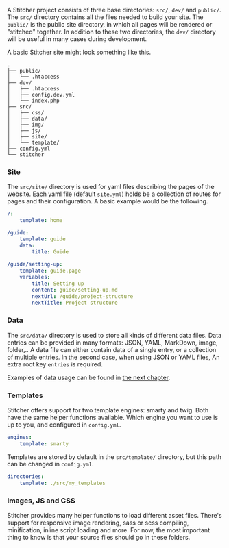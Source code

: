 A Stitcher project consists of three base directories: `src/`, `dev/` and `public/`. The `src/` directory contains all 
the files needed to build your site. The `public/` is the public site directory, in which all pages will be rendered or 
"stitched" together. In addition to these two directories, the `dev/` directory will be useful in many cases during development. 

A basic Stitcher site might look something like this.

```
.
├── public/
│   └── .htaccess
├── dev/
│   ├── .htaccess
│   ├── config.dev.yml
│   └── index.php
├── src/
│   ├── css/
│   ├── data/
│   ├── img/
│   ├── js/
│   ├── site/
│   └── template/
├── config.yml
└── stitcher
```

### Site

The `src/site/` directory is used for yaml files describing the pages of the website. Each yaml file (default `site.yml`) 
holds be a collection of routes for pages and their configuration. A basic example would be the following.

```yaml
/:
    template: home

/guide:
    template: guide
    data:
        title: Guide
        
/guide/setting-up:
    template: guide.page
    variables:
        title: Setting up
        content: guide/setting-up.md
        nextUrl: /guide/project-structure
        nextTitle: Project structure
```

### Data

The `src/data/` directory is used to store all kinds of different data files. Data entries can be provided in many formats: 
JSON, YAML, MarkDown, image, folder,.. A data file can either contain data of a single entry, or a collection of multiple entries. 
In the second case, when using JSON or YAML files, An extra root key `entries` is required.

Examples of data usage can be found in [the next chapter](/guide/working-with-data).

### Templates

Stitcher offers support for two template engines: smarty and twig. Both have the same helper functions available.
Which engine you want to use is up to you, and configured in `config.yml`.

```yaml
engines:
    template: smarty
```

Templates are stored by default in the `src/template/` directory, but this path can be changed in `config.yml`.
 
```yaml
directories:
    template: ./src/my_templates
```

### Images, JS and CSS

Stitcher provides many helper functions to load different asset files. There's support for responsive image rendering, sass or scss compiling,
 minification, inline script loading and more. For now, the most important thing to know is that your source files should go in these folders.

